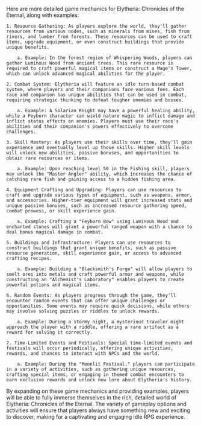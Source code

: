 Here are more detailed game mechanics for Elytheria: Chronicles of the Eternal, along with examples:

	1. Resource Gathering: As players explore the world, they'll gather resources from various nodes, such as minerals from mines, fish from rivers, and lumber from forests. These resources can be used to craft items, upgrade equipment, or even construct buildings that provide unique benefits.

		a. Example: In the forest region of Whispering Woods, players can gather Luminous Wood from ancient trees. This rare resource is required to craft powerful magical items or construct a Mage's Tower, which can unlock advanced magical abilities for the player.

	2. Combat System: Elytheria will feature an idle turn-based combat system, where players and their companions face various foes. Each race and companion has unique abilities that can be used in combat, requiring strategic thinking to defeat tougher enemies and bosses.

		a. Example: A Solarian Knight may have a powerful healing ability, while a Feyborn character can wield nature magic to inflict damage and inflict status effects on enemies. Players must use their race's abilities and their companion's powers effectively to overcome challenges.

	3. Skill Mastery: As players use their skills over time, they'll gain experience and eventually level up those skills. Higher skill levels will unlock new abilities, passive bonuses, and opportunities to obtain rare resources or items.

		a. Example: Upon reaching level 50 in the Fishing skill, players may unlock the "Master Angler" ability, which increases the chance of catching rare fish and gaining access to a hidden fishing area.

	4. Equipment Crafting and Upgrading: Players can use resources to craft and upgrade various types of equipment, such as weapons, armor, and accessories. Higher-tier equipment will grant increased stats and unique passive bonuses, such as increased resource gathering speed, combat prowess, or skill experience gain.

		a. Example: Crafting a "Feyborn Bow" using Luminous Wood and enchanted stones will grant a powerful ranged weapon with a chance to deal bonus magical damage in combat.

	5. Buildings and Infrastructure: Players can use resources to construct buildings that grant unique benefits, such as passive resource generation, skill experience gain, or access to advanced crafting recipes.

		a. Example: Building a "Blacksmith's Forge" will allow players to smelt ores into metals and craft powerful armor and weapons, while constructing an "Alchemist's Laboratory" enables players to create powerful potions and magical items.

	6. Random Events: As players progress through the game, they'll encounter random events that can offer unique challenges or opportunities. Some events may require quick decisions, while others may involve solving puzzles or riddles to unlock rewards.

		a. Example: During a stormy night, a mysterious traveler might approach the player with a riddle, offering a rare artifact as a reward for solving it correctly.

	7. Time-Limited Events and Festivals: Special time-limited events and festivals will occur periodically, offering unique activities, rewards, and chances to interact with NPCs and the world.

		a. Example: During the "Moonlit Festival," players can participate in a variety of activities, such as gathering unique resources, crafting special items, or engaging in themed combat encounters to earn exclusive rewards and unlock new lore about Elytheria's history.

By expanding on these game mechanics and providing examples, players will be able to fully immerse themselves in the rich, detailed world of Elytheria: Chronicles of the Eternal. The variety of gameplay options and activities will ensure that players always have something new and exciting to discover, making for a captivating and engaging idle RPG experience.

